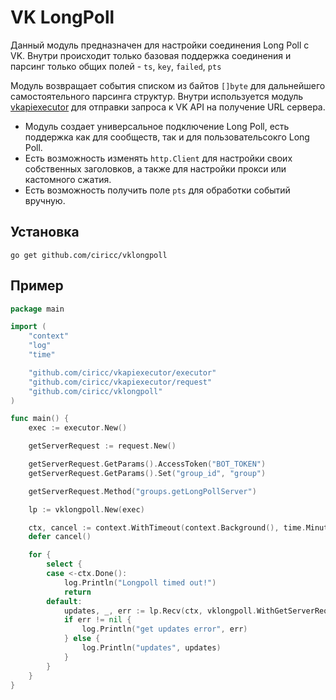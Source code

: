 # VK LongPoll

Данный модуль предназначен для настройки соединения Long Poll с VK.
Внутри происходит только базовая поддержка соединения и парсинг только общих полей - `ts`, `key`, `failed`, `pts`

Модуль возвращает события списком из байтов `[]byte` для дальнейшего самостоятельного парсинга структур. Внутри используется модуль [vkapiexecutor](https://github.com/ciricc/vkapiexecutor) для отправки запроса к VK API на получение URL сервера.

- Модуль создает универсальное подключение Long Poll, есть поддержка как для сообществ, так и для пользовательсокго Long Poll.
- Есть возможность изменять `http.Client` для настройки своих собственных заголовков, а также для настройки прокси или кастомного сжатия.
- Есть возможность получить поле `pts` для обработки событий вручную.

## Установка

```shell
go get github.com/ciricc/vklongpoll
```

## Пример

```go
package main

import (
    "context"
	"log"
	"time"

	"github.com/ciricc/vkapiexecutor/executor"
	"github.com/ciricc/vkapiexecutor/request"
	"github.com/ciricc/vklongpoll"
)

func main() {
    exec := executor.New()

	getServerRequest := request.New()

	getServerRequest.GetParams().AccessToken("BOT_TOKEN")
	getServerRequest.GetParams().Set("group_id", "group")

	getServerRequest.Method("groups.getLongPollServer")

	lp := vklongpoll.New(exec)

	ctx, cancel := context.WithTimeout(context.Background(), time.Minute)
	defer cancel()

	for {
		select {
		case <-ctx.Done():
			log.Println("Longpoll timed out!")
			return
		default:
			updates, _, err := lp.Recv(ctx, vklongpoll.WithGetServerRequest(getServerRequest))
			if err != nil {
				log.Println("get updates error", err)
			} else {
				log.Println("updates", updates)
			}
		}
	}
}
```